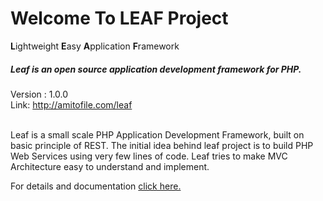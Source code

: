 <h1>Welcome To LEAF Project</h1>
<b>L</b>ightweight <b>E</b>asy <b>A</b>pplication <b>F</b>ramework

<h5>Leaf is an open source application development framework for PHP.</h5>

<p>
  Version : 1.0.0 <br>
  Link: <a href="http://amitofile.com/leaf">http://amitofile.com/leaf</a><br><br>
</p>

<p>
  Leaf is a small scale PHP Application Development Framework, built on basic principle 
  of REST. The initial idea behind leaf project is to build PHP Web Services using very few lines of code. Leaf tries to make MVC Architecture easy to understand and implement.
</p>

<p>
  For details and documentation <a href="http://amitofile.com/leaf/docs">click here.</a>
</p>

